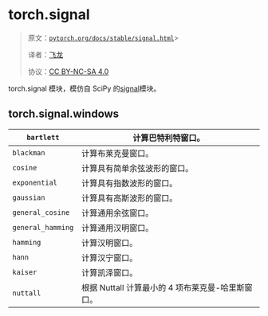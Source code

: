 # torch.signal

> 原文：[`pytorch.org/docs/stable/signal.html`](https://pytorch.org/docs/stable/signal.html)> 
>
> 译者：[飞龙](https://github.com/wizardforcel)
>
> 协议：[CC BY-NC-SA 4.0](http://creativecommons.org/licenses/by-nc-sa/4.0/)


torch.signal 模块，模仿自 SciPy 的[signal](https://docs.scipy.org/doc/scipy/reference/signal.html)模块。

## torch.signal.windows

| `bartlett` | 计算巴特利特窗口。  |
| --- | --- |
| `blackman` | 计算布莱克曼窗口。  |
| `cosine` | 计算具有简单余弦波形的窗口。  |
| `exponential` | 计算具有指数波形的窗口。 |
| `gaussian` | 计算具有高斯波形的窗口。  |
| `general_cosine` | 计算通用余弦窗口。  |
| `general_hamming` | 计算通用汉明窗口。  |
| `hamming` | 计算汉明窗口。  |
| `hann` | 计算汉宁窗口。  |
| `kaiser` | 计算凯泽窗口。  |
| `nuttall` | 根据 Nuttall 计算最小的 4 项布莱克曼-哈里斯窗口。  |
